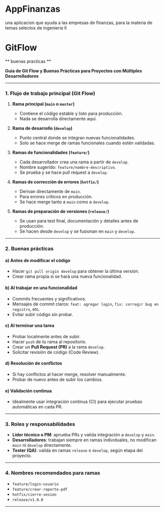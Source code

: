 # AppFinanzas
una aplicacion que ayuda a las empresas de finanzas, para la materia de temas selectos de ingenieria II

# GitFlow
** buenas practicas **

**Guía de Git Flow y Buenas Prácticas para Proyectos con Múltiples Desarrolladores**

---

### 1. Flujo de trabajo principal (Git Flow)

1. **Rama principal (`main` o `master`)**
   - Contiene el código estable y listo para producción.
   - Nada se desarrolla directamente aquí.

2. **Rama de desarrollo (`develop`)**
   - Punto central donde se integran nuevas funcionalidades.
   - Solo se hace merge de ramas funcionales cuando estén validadas.

3. **Ramas de funcionalidades (`feature/`)**
   - Cada desarrollador crea una rama a partir de `develop`.
   - Nombre sugerido: `feature/nombre-descriptivo`.
   - Se prueba y se hace pull request a `develop`.

4. **Ramas de corrección de errores (`hotfix/`)**
   - Derivan directamente de `main`.
   - Para errores críticos en producción.
   - Se hace merge tanto a `main` como a `develop`.

5. **Ramas de preparación de versiones (`release/`)**
   - Se usan para test final, documentación y detalles antes de producción.
   - Se hacen desde `develop` y se fusionan en `main` y `develop`.

---

### 2. Buenas prácticas

#### a) Antes de modificar el código
- Hacer `git pull origin develop` para obtener la última versión.
- Crear rama propia si se hará una nueva funcionalidad.

#### b) Al trabajar en una funcionalidad
- Commits frecuentes y significativos.
- Mensajes de commit claros: `feat: agregar login`, `fix: corregir bug en registro`, etc.
- Evitar subir código sin probar.

#### c) Al terminar una tarea
- Probar localmente antes de subir.
- Hacer `push` de tu rama al repositorio.
- Crear un **Pull Request (PR)** a la rama `develop`.
- Solicitar revisión de código (Code Review).

#### d) Resolución de conflictos
- Si hay conflictos al hacer merge, resolver manualmente.
- Probar de nuevo antes de subir los cambios.

#### e) Validación continua
- Idealmente usar integración continua (CI) para ejecutar pruebas automáticas en cada PR.

---

### 3. Roles y responsabilidades

- **Líder técnico o PM**: aprueba PRs y valida integración a `develop` y `main`.
- **Desarrolladores**: trabajan siempre en ramas individuales, no modifican `main` ni `develop` directamente.
- **Tester (QA)**: valida en ramas `release` o `develop`, según etapa del proyecto.

---

### 4. Nombres recomendados para ramas
- `feature/login-usuario`
- `feature/crear-reporte-pdf`
- `hotfix/cierre-sesion`
- `release/v1.0.0`

---

